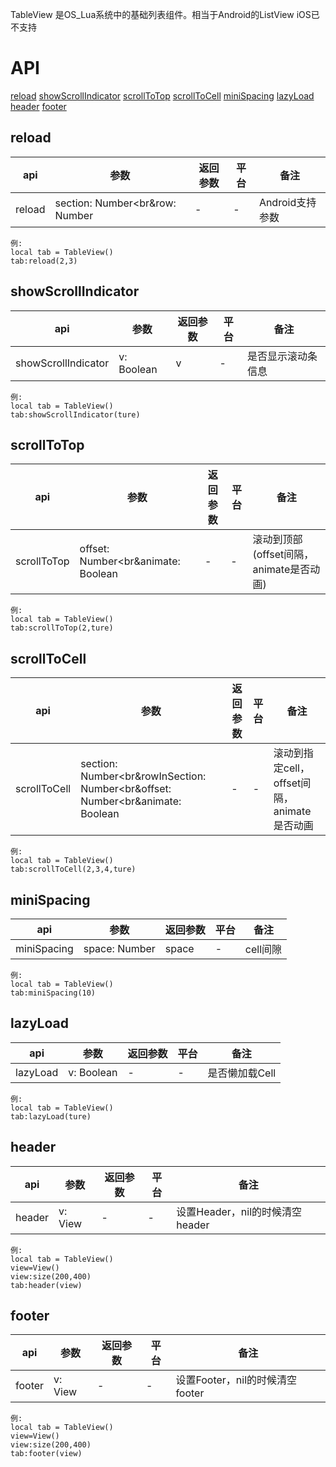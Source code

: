 TableView 是OS_Lua系统中的基础列表组件。相当于Android的ListView  iOS已不支持 


# API

[reload](#reload)
[showScrollIndicator](#showScrollIndicator)
[scrollToTop](#scrollToTop)
[scrollToCell](#scrollToCell)
[miniSpacing](#miniSpacing)
[lazyLoad](#lazyLoad)
[header](#header)
[footer](#footer)

## reload
| api  |参数   |返回参数   |平台   |备注|
| ------------ | ------------ | ------------ | ------------ | ------------ |
|  reload      |    section: Number<br&row: Number  |  -   |  -   | Android支持参数      |

    例:
    local tab = TableView()
	tab:reload(2,3)

## showScrollIndicator
| api  |参数   |返回参数   |平台   |备注|
| ------------ | ------------ | ------------ | ------------ | ------------ |
|  showScrollIndicator      |   v: Boolean   |  v   |  -   |   是否显示滚动条信息    |

    例:
    local tab = TableView()
	tab:showScrollIndicator(ture)

## scrollToTop
| api  |参数   |返回参数   |平台   |备注|
| ------------ | ------------ | ------------ | ------------ | ------------ |
|    scrollToTop    |   offset: Number<br&animate: Boolean   |  -   |  -   |     滚动到顶部(offset间隔，animate是否动画)  |

    例:
    local tab = TableView()
	tab:scrollToTop(2,ture)

## scrollToCell
| api  |参数   |返回参数   |平台   |备注|
| ------------ | ------------ | ------------ | ------------ | ------------ |
|    scrollToCell    |  section: Number<br&rowInSection: Number<br&offset: Number<br&animate: Boolean    |  -   |  -   |   滚动到指定cell，offset间隔，animate是否动画    |

    例:
    local tab = TableView()
	tab:scrollToCell(2,3,4,ture)

## miniSpacing
| api  |参数   |返回参数   |平台   |备注|
| ------------ | ------------ | ------------ | ------------ | ------------ |
|    miniSpacing    |  space: Number    |   space   |   -  |   cell间隙    |

    例:
    local tab = TableView()
	tab:miniSpacing(10)

## lazyLoad
| api  |参数   |返回参数   |平台   |备注|
| ------------ | ------------ | ------------ | ------------ | ------------ |
|   lazyLoad     |   v: Boolean   |  -   |   -  |    是否懒加载Cell   |

    例:
    local tab = TableView()
	tab:lazyLoad(ture)

## header
| api  |参数   |返回参数   |平台   |备注|
| ------------ | ------------ | ------------ | ------------ | ------------ |
|  header      |   v: View   |  -   |    - |   设置Header，nil的时候清空header    |

    例:
    local tab = TableView()
	view=View()
	view:size(200,400)
	tab:header(view)

## footer
| api  |参数   |返回参数   |平台   |备注|
| ------------ | ------------ | ------------ | ------------ | ------------ |
|   footer     |   v: View   |  -   |  -   |   设置Footer，nil的时候清空footer    |

    例:
    local tab = TableView()
	view=View()
	view:size(200,400)
	tab:footer(view)








